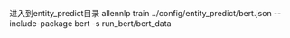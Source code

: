 进入到entity_predict目录
allennlp train ../config/entity_predict/bert.json --include-package bert -s run_bert/bert_data
